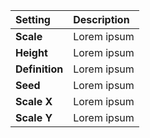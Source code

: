 | Setting        | Description |
| :------------- | :---------- |
| **Scale**      | Lorem ipsum |
| **Height**     | Lorem ipsum |
| **Definition** | Lorem ipsum |
| **Seed**       | Lorem ipsum |
| **Scale X**    | Lorem ipsum |
| **Scale Y**    | Lorem ipsum |
